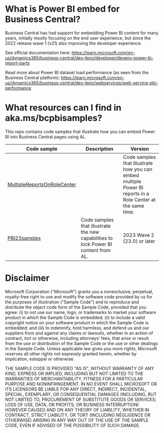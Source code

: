 # What is Power BI embed for Business Central?
Business Central has had support for embedding Power BI content for many years, initially mostly focusing on the end user experience, but since the 2022 release wave 1 (v21) also improving the developer experience.

See official documentation here: 
https://learn.microsoft.com/en-us/dynamics365/business-central/dev-itpro/developer/devenv-power-bi-report-parts

Read more about Power BI dataset load performance (as seen from the Business Central platform): 
https://learn.microsoft.com/en-us/dynamics365/business-central/dev-itpro/webservices/web-service-pbi-performance

# What resources can I find in aka.ms/bcpbisamples?
This repo contains code samples that illustrate how you can embed Power BI into Business Central pages using AL. 

| Code sample | Description | Version | 
| ----------- | ------------| ------- |
| [MultipleReportsOnRoleCenter](./MultipleReportsOnRoleCenter/README.md) | | Code samples that illustrate how you can embed multiple Power BI reports in a Role Center at the same time. | 2022 Wave 2 (21.0) or later | 
| [PBI23samples](./PBI23samples) | Code samples that illustrate the new capabilities to lock Power BI content from AL. | 2023 Wave 2 (23.0) or later | 

# Disclaimer
Microsoft Corporation (“Microsoft”) grants you a nonexclusive, perpetual, royalty-free right to use and modify the software code provided by us for the purposes of illustration  ("Sample Code") and to reproduce and distribute the object code form of the Sample Code, provided that you agree: (i) to not use our name, logo, or trademarks to market your software product in which the Sample Code is embedded; (ii) to include a valid copyright notice on your software product in which the Sample Code is embedded; and (iii) to indemnify, hold harmless, and defend us and our suppliers from and against any claims or lawsuits, whether in an action of contract, tort or otherwise, including attorneys’ fees, that arise or result from the use or distribution of the Sample Code or the use or other dealings in the Sample Code. Unless applicable law gives you more rights, Microsoft reserves all other rights not expressly granted herein, whether by implication, estoppel or otherwise. 

THE SAMPLE CODE IS PROVIDED "AS IS", WITHOUT WARRANTY OF ANY KIND, EXPRESS OR IMPLIED, INCLUDING BUT NOT LIMITED TO THE WARRANTIES OF MERCHANTABILITY, FITNESS FOR A PARTICULAR PURPOSE AND NONINFRINGEMENT. IN NO EVENT SHALL MICROSOFT OR ITS LICENSORS BE LIABLE FOR ANY DIRECT, INDIRECT, INCIDENTAL, SPECIAL, EXEMPLARY, OR CONSEQUENTIAL DAMAGES (INCLUDING, BUT NOT LIMITED TO, PROCUREMENT OF SUBSTITUTE GOODS OR SERVICES; LOSS OF USE, DATA, OR PROFITS; OR BUSINESS INTERRUPTION) HOWEVER CAUSED AND ON ANY THEORY OF LIABILITY, WHETHER IN CONTRACT, STRICT LIABILITY, OR TORT (INCLUDING NEGLIGENCE OR OTHERWISE) ARISING IN ANY WAY OUT OF THE USE OF THE SAMPLE CODE, EVEN IF ADVISED OF THE POSSIBILITY OF SUCH DAMAGE.